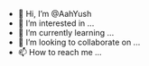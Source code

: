 - 👋 Hi, I’m @AahYush
- 👀 I’m interested in ...
- 🌱 I’m currently learning ...
- 💞️ I’m looking to collaborate on ...
- 📫 How to reach me ...

<!---
AahYush/AahYush is a ✨ special ✨ repository because its `README.md` (this file) appears on your GitHub profile.
You can click the Preview link to take a look at your changes.
--->
